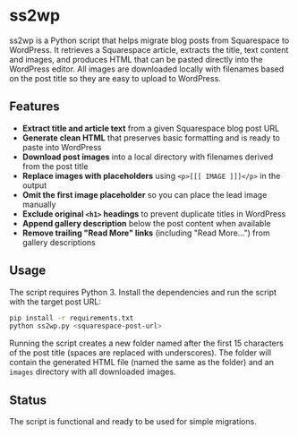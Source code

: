 # ss2wp

ss2wp is a Python script that helps migrate blog posts from Squarespace to WordPress. It retrieves a Squarespace article, extracts the title, text content and images, and produces HTML that can be pasted directly into the WordPress editor. All images are downloaded locally with filenames based on the post title so they are easy to upload to WordPress.

## Features

- **Extract title and article text** from a given Squarespace blog post URL
- **Generate clean HTML** that preserves basic formatting and is ready to paste into WordPress
- **Download post images** into a local directory with filenames derived from the post title
- **Replace images with placeholders** using `<p>[[[ IMAGE ]]]</p>` in the output
- **Omit the first image placeholder** so you can place the lead image manually
- **Exclude original `<h1>` headings** to prevent duplicate titles in WordPress
- **Append gallery description** below the post content when available
- **Remove trailing "Read More" links** (including "Read More...") from gallery descriptions

## Usage

The script requires Python 3. Install the dependencies and run the script with the target post URL:

```bash
pip install -r requirements.txt
python ss2wp.py <squarespace-post-url>
```

Running the script creates a new folder named after the first 15 characters of
the post title (spaces are replaced with underscores). The folder will contain
the generated HTML file (named the same as the folder) and an `images`
directory with all downloaded images.

## Status

The script is functional and ready to be used for simple migrations.
